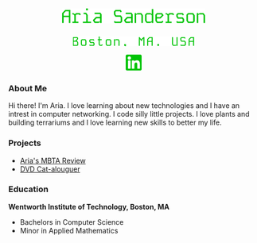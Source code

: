 <h1 align=center>
  <a href="https://github.com/arialilith"><img src="resources\ariasanderson.png" alt="Aria Sanderson"/></a>
</h1>
<p align=center>
  <a href="https://www.linkedin.com/in/aria-lilith"><img src="resources\bostonma.png" alt="Boston, MA. USA"/></a>
</p>
<p align=center>
  <img width="32px" src="resources\linkedin.png" alt="linkedin"/>
</p>

### About Me
Hi there! I'm Aria. I love learning about new technologies and I have an intrest in computer networking. I code silly little projects. I love plants and building terrariums and I love learning new skills to better my life.

### Projects
- [Aria's MBTA Review](https://arialilith.github.io/arias-mbta-review/)
- [DVD Cat-alouguer](https://github.com/hexcatprime/capstone/tree/main)

### Education
**Wentworth Institute of Technology, Boston, MA**
  - Bachelors in Computer Science
  - Minor in Applied Mathematics
